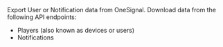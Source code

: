  Export User or Notification data from OneSignal. Download data from the following API endpoints:

- Players (also known as devices or users)
- Notifications